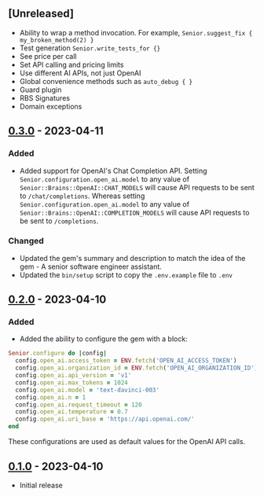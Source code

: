 ## [Unreleased]

- Ability to wrap a method invocation. For example, `Senior.suggest_fix { my_broken_method(2) }`
- Test generation `Senior.write_tests_for {}`
- See price per call
- Set API calling and pricing limits
- Use different AI APIs, not just OpenAI
- Global convenience methods such as `auto_debug { }`
- Guard plugin
- RBS Signatures
- Domain exceptions

## [0.3.0] - 2023-04-11

### Added
- Added support for OpenAI's Chat Completion API. Setting `Senior.configuration.open_ai.model`
to any value of `Senior::Brains::OpenAI::CHAT_MODELS` will cause API requests to be sent to `/chat/completions`.
Whereas setting `Senior.configuration.open_ai.model` to any value of `Senior::Brains::OpenAI::COMPLETION_MODELS`
will cause API requests to be sent to `/completions`.

### Changed
- Updated the gem's summary and description to match the idea of the gem - A senior software engineer assistant.
- Updated the `bin/setup` script to copy the `.env.example` file to `.env`

## [0.2.0] - 2023-04-10

### Added
- Added the ability to configure the gem with a block:
```ruby
Senior.configure do |config|
  config.open_ai.access_token = ENV.fetch('OPEN_AI_ACCESS_TOKEN')
  config.open_ai.organization_id = ENV.fetch('OPEN_AI_ORGANIZATION_ID') # Optional
  config.open_ai.api_version = 'v1'
  config.open_ai.max_tokens = 1024
  config.open_ai.model = 'text-davinci-003'
  config.open_ai.n = 1
  config.open_ai.request_timeout = 120
  config.open_ai.temperature = 0.7
  config.open_ai.uri_base = 'https://api.openai.com/'
end
```
These configurations are used as default values for the OpenAI API calls.

## [0.1.0] - 2023-04-10

- Initial release

[0.3.0]: https://github.com/wilsonsilva/senior/compare/v0.2.0...v0.3.0
[0.2.0]: https://github.com/wilsonsilva/senior/compare/v0.1.0...v0.2.0
[0.1.0]: https://github.com/wilsonsilva/senior/compare/eecec20...v0.1.0
